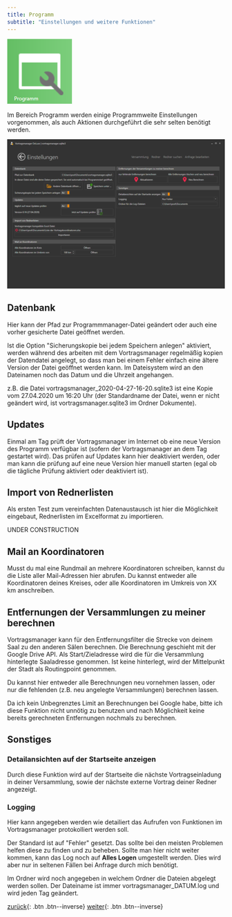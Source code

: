 ```yaml
---
title: Programm
subtitle: "Einstellungen und weitere Funktionen"
---
```


![Icon](images/menu_icon_09.png)

Im Bereich Programm werden einige Programmweite Einstellungen vorgenommen, als auch Aktionen durchgeführt die sehr selten benötigt werden.

![Programm](images/verwaltung_04.png)

## Datenbank

Hier kann der Pfad zur Programmmanager-Datei geändert oder auch eine vorher gesicherte Datei geöffnet werden.

Ist die Option "Sicherungskopie bei jedem Speichern anlegen" aktiviert, werden während des arbeiten mit dem Vortragsmanager regelmäßig kopien der Datendatei angelegt, so dass man bei einem Fehler einfach eine ältere Version der Datei geöffnet werden kann. Im Dateisystem wird an den Dateinamen noch das Datum und die Uhrzeit angehangen.

z.B. die Datei vortragsmanager_2020-04-27-16-20.sqlite3 ist eine Kopie vom 27.04.2020 um 16:20 Uhr (der Standardname der Datei, wenn er nicht geändert wird, ist vortragsmanager.sqlite3 im Ordner Dokumente).

## Updates

Einmal am Tag prüft der Vortragsmanager im Internet ob eine neue Version des Programm verfügbar ist (sofern der Vortragsmanager an dem Tag gestartet wird). Das prüfen auf Updates kann hier deaktiviert werden, oder man kann die prüfung auf eine neue Version hier manuell starten (egal ob die tägliche Prüfung aktiviert oder deaktiviert ist).

## Import von Rednerlisten

Als ersten Test zum vereinfachten Datenaustausch ist hier die Möglichkeit eingebaut, Rednerlisten im Excelformat zu importieren.

UNDER CONSTRUCTION

## Mail an Koordinatoren

Musst du mal eine Rundmail an mehrere Koordinatoren schreiben, kannst du die Liste aller Mail-Adressen hier abrufen. 
Du kannst entweder alle Koordinatoren deines Kreises, oder alle Koordinatoren im Umkreis von XX km anschreiben.

## Entfernungen der Versammlungen zu meiner berechnen

Vortragsmanager kann für den Entfernungsfilter die Strecke von deinem Saal zu den anderen Sälen berechnen. Die Berechnung geschieht mit der Google Drive API. Als Start/Zieladresse wird die für die Versammlung hinterlegte Saaladresse genommen. Ist keine hinterlegt, wird der Mittelpunkt der Stadt als Routingpoint genommen.

Du kannst hier entweder alle Berechnungen neu vornehmen lassen, oder nur die fehlenden (z.B. neu angelegte Versammlungen) berechnen lassen.

Da ich kein Unbegrenztes Limit an Berechnungen bei Google habe, bitte ich diese Funktion nicht unnötig zu benutzen und nach Möglichkeit keine bereits gerechneten Entfernungen nochmals zu berechnen.

## Sonstiges

### Detailansichten auf der Startseite anzeigen

Durch diese Funktion wird auf der Startseite die nächste Vortragseinladung in deiner Versammlung, sowie der nächste externe Vortrag deiner Redner angezeigt. 

### Logging

Hier kann angegeben werden wie detailiert das Aufrufen von Funktionen im Vortragsmanager protokolliert werden soll.

Der Standard ist auf "Fehler" gesetzt. Das sollte bei den meisten Problemen helfen diese zu finden und zu beheben. Sollte man hier nicht weiter kommen, kann das Log noch auf **Alles Logen** umgestellt werden. Dies wird aber nur in seltenen Fällen bei Anfrage durch mich benötigt.

Im Ordner wird noch angegeben in welchem Ordner die Dateien abgelegt werden sollen. Der Dateiname ist immer vortragsmanager_DATUM.log und wird jeden Tag geändert.

[zurück](ProgrammEinstellungen.md){: .btn .btn--inverse}  [weiter](Verwaltung.md){: .btn .btn--inverse}